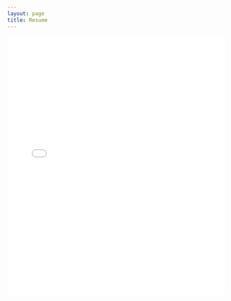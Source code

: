 ```yaml
---
layout: page
title: Resume
---
```


<embed src="{{ site.baseurl }}/assets/pdf/resume.pdf" type="application/pdf" width="100%" height="600px" />
